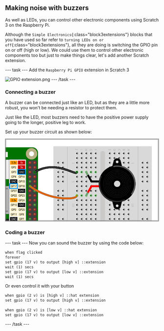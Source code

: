 ## Making noise with buzzers

As well as LEDs, you can control other electronic components using Scratch 3 on the Raspberry Pi.

Although the `Simple Electronics`{:class="block3extensions"} blocks that you have used so far refer to `turning LEDs on or off`{:class="block3extensions"}, all they are doing is switching the GPIO pin on or off (high or low). We could use them to control other electronic components too but just to make things clear, let's add another Scratch extension.

--- task ---
Add the `Raspberry Pi GPIO` extension in Scratch 3

![GPIO extension.png](images/rpi-buzzer_gpioExtension.png)
--- /task ---

### Connecting a buzzer

A buzzer can be connected just like an LED, but as they are a little more robust, you won't be needing a resistor to protect them.

Just like the LED, most buzzers need to have the positive power supply going to the longer, positive leg to work.

Set up your buzzer circuit as shown below:

![Buzzer circuit](images/buzzer_circuit.png)

### Coding a buzzer

--- task ---
Now you can sound the buzzer by using the code below:

```blocks3
when flag clicked
forever
set gpio (17 v) to output [high v] ::extension
wait (1) secs
set gpio (17 v) to output [low v] ::extension
wait (1) secs
```

Or even control it with your button

```blocks3
when gpio (2 v) is [high v] ::hat extension
set gpio (17 v) to output [high v] ::extension

when gpio (2 v) is [low v] ::hat extension
set gpio (17 v) to output [low v] ::extension
```
--- /task ---
